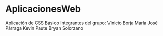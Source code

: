 # AplicacionesWeb
Aplicación de CSS Básico
Integrantes del grupo:
Vinicio Borja
María José Párraga
Kevin Paute
Bryan Solorzano

